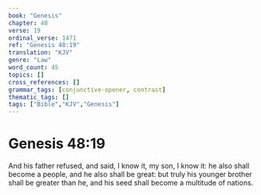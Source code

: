 ```yaml
---
book: "Genesis"
chapter: 48
verse: 19
ordinal_verse: 1471
ref: "Genesis 48:19"
translation: "KJV"
genre: "Law"
word_count: 45
topics: []
cross_references: []
grammar_tags: [conjunctive-opener, contrast]
thematic_tags: []
tags: ["Bible","KJV","Genesis"]
---
```


# Genesis 48:19

And his father refused, and said, I know it, my son, I know it: he also shall become a people, and he also shall be great: but truly his younger brother shall be greater than he, and his seed shall become a multitude of nations.
